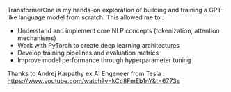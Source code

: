 TransformerOne is my hands-on exploration of building and training a GPT-like language model from scratch. This allowed me to : 

- Understand and implement core NLP concepts (tokenization, attention mechanisms)
- Work with PyTorch to create deep learning architectures
- Develop training pipelines and evaluation metrics
- Improve model performance through hyperparameter tuning

Thanks to Andrej Karpathy ex AI Engeneer from Tesla : https://www.youtube.com/watch?v=kCc8FmEb1nY&t=6773s
